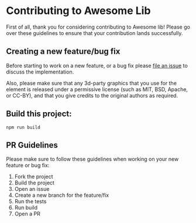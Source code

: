 # Contributing to Awesome Lib

First of all, thank you for considering contributing to Awesome lib!
Please go over these guidelines to ensure that your contribution lands
successfully.

## Creating a new feature/bug fix

Before starting to work on a new feature, or a bug fix please
    [file an issue](https://github.com/project/new/choose)
                        to discuss the implementation.

   Also, please make sure that any 3d-party graphics that you use
for the element is released under a permissive license (such as
    MIT, BSD, Apache, or CC-BY), and that you give credits to the
original authors as required.

## Build this project:

```
npm run build
```

## PR Guidelines

Please make sure to follow these guidelines when working on your new feature or bug fix:

1. Fork the project
2. Build the project
3. Open an issue
4. Create a new branch for the feature/fix
5. Run the tests
6. Run build
7. Open a PR

